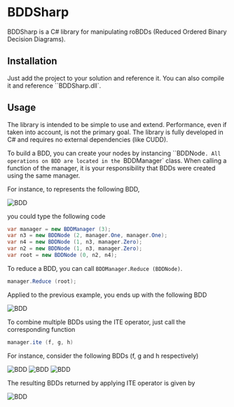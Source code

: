 BDDSharp
========

BDDSharp is a C# library for manipulating roBDDs (Reduced Ordered Binary
Decision Diagrams).

Installation
------------

Just add the project to your solution and reference it. You can also compile
it and reference ``BDDSharp.dll`.

Usage
-----

The library is intended to be simple to use and extend. Performance, even if
taken into account, is not the primary goal. The library is fully developed in
C# and requires no external dependencies (like CUDD).

To build a BDD, you can create your nodes by instancing ``BDDNode`. All
operations on BDD are located in the `BDDManager` class. When calling a
function of the manager, it is your responsibility that BDDs were created
using the same manager.

For instance, to represents the following BDD, 

![BDD](http://github.com/ancailliau/BDDSharp/wiki/img/unreduced.dot.png)

you could type the following code

```csharp
var manager = new BDDManager (3);
var n3 = new BDDNode (2, manager.One, manager.One);
var n4 = new BDDNode (1, n3, manager.Zero);
var n2 = new BDDNode (1, n3, manager.Zero);
var root = new BDDNode (0, n2, n4);
```

To reduce a BDD, you can call `BDDManager.Reduce (BDDNode)`.

```csharp
manager.Reduce (root);
```

Applied to the previous example, you ends up with the following BDD

![BDD](https://github.com/ancailliau/BDDSharp/wiki/img/reduced.dot.png)

To combine multiple BDDs using the ITE operator, just call the corresponding
function

```csharp
manager.ite (f, g, h)
```

For instance, consider the following BDDs (f, g and h respectively)

![BDD](https://github.com/ancailliau/BDDSharp/wiki/img/f.dot.png)
![BDD](https://github.com/ancailliau/BDDSharp/wiki/img/g.dot.png)
![BDD](https://github.com/ancailliau/BDDSharp/wiki/img/h.dot.png)

The resulting BDDs returned by applying ITE operator is given by

![BDD](https://github.com/ancailliau/BDDSharp/wiki/img/ite.dot.png)
